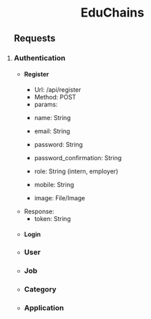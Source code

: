 <h1 align="center"> EduChains </h1>
<ol>
<h2> Requests </h2>
<li>
 <h3> Authentication </h3>

-   <h4>Register</h4>
    <ul background-color= "#f8f9fa" padding= "10px">
    <li>Url: /api/register</li>
    <li>Method: POST</li>
    <li>
    params:

-   name: String
-   email: String
-   password: String
-   password_confirmation: String
-   role: String (intern, employer)
-   mobile: String
-   image: File/Image

</li>
<li>
Response:

-   token: String

</li>
</ul>

-   <h4>Login</h4>
    </li>
        <li>
        <h3> User </h3>
        </li>
        <li>
        <h3> Job </h3>
        </li>
        <li>
        <h3> Category </h3>
        </li>
        <li>
        <h3> Application </h3>   
        </li>
    </ol>

